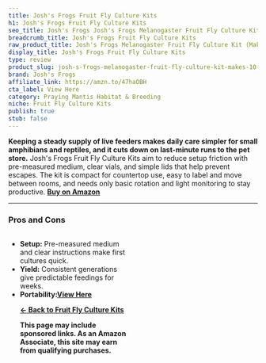 ```yaml
---
title: Josh's Frogs Fruit Fly Culture Kits
h1: Josh's Frogs Fruit Fly Culture Kits
seo_title: Josh's Frogs Josh's Frogs Melanogaster Fruit Fly Culture Kit
breadcrumb_title: Josh's Frogs Fruit Fly Culture Kits
raw_product_title: Josh's Frogs Melanogaster Fruit Fly Culture Kit (Makes 10 Cultures)
display_title: Josh's Frogs Fruit Fly Culture Kits
type: review
product_slug: josh-s-frogs-melanogaster-fruit-fly-culture-kit-makes-10-cultures-
brand: Josh's Frogs
affiliate_link: https://amzn.to/47haOBH
cta_label: View Here
category: Praying Mantis Habitat & Breeding
niche: Fruit Fly Culture Kits
publish: true
stub: false
---
```


<div id="intro" class="full-width">
  <p><strong>Keeping a steady supply of live feeders makes daily care simpler for small amphibians and reptiles, and it cuts down on last-minute runs to the pet store.</strong> Josh's Frogs Fruit Fly Culture Kits aim to reduce setup friction with pre-measured medium, clear vials, and simple lids that help prevent escapes. The kit is compact for countertop use, easy to label and move between rooms, and needs only basic rotation and light monitoring to stay productive. <a href="https://amzn.to/47haOBH" rel="nofollow sponsored noopener" target="_blank"><strong>Buy on Amazon</strong></a></p>
</div>

<hr />
<h3 id="pros-cons">Pros and Cons</h3>
<div class="pc-grid" style="display:grid;grid-template-columns:1fr 1fr;gap:16px;">
  <ul>
    <li><strong>Setup:</strong> Pre-measured medium and clear instructions make first cultures quick.</li>
    <li><strong>Yield:</strong> Consistent generations give predictable feedings for weeks.</li>
    <li><strong>Portability:</
<p><a class="btn" href="https://amzn.to/47haOBH" target="_blank" rel="nofollow sponsored noopener">View Here</a></p>
<p><a href="/roundups/praying-mantis-habitat-breeding/fruit-fly-culture-kits/">← Back to Fruit Fly Culture Kits</a></p>
<aside class="disclosure">This page may include sponsored links. As an Amazon Associate, this site may earn from qualifying purchases.</aside>
